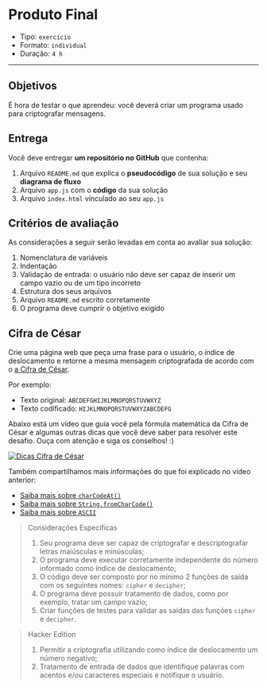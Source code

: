 # Produto Final

* Tipo: `exercício`
* Formato: `individual`
* Duração: `4 h`

***

## Objetivos

É hora de testar o que aprendeu: você deverá criar um programa usado para criptografar mensagens.

## Entrega

Você deve entregar **um repositório no GitHub** que contenha:

1. Arquivo `README.md` que explica o **pseudocódigo** de sua solução e seu **diagrama de fluxo**
2. Arquivo `app.js` com o **código** da sua solução
3. Arquivo `index.html` vinculado ao seu `app.js`

## Critérios de avaliação

As considerações a seguir serão levadas em conta ao avaliar sua solução:

1. Nomenclatura de variáveis
2. Indentação
3. Validação de entrada: o usuário não deve ser capaz de inserir um campo vazio ou de um tipo incorreto
4. Estrutura dos seus arquivos
5. Arquivo `README.md` escrito corretamente
6. O programa deve cumprir o objetivo exigido

## Cifra de César

Crie uma página web que peça uma frase para o usuário, o índice de deslocamento e retorne a mesma mensagem criptografada de acordo com o [a Cifra de César](https://pt.wikipedia.org/wiki/Cifra_de_C%C3%A9sar).

Por exemplo:

* Texto original: `ABCDEFGHIJKLMNOPQRSTUVWXYZ`
* Texto codificado: `HIJKLMNOPQRSTUVWXYZABCDEFG`

Abaixo está um vídeo que guia você pela fórmula matemática da Cifra de César e algumas outras dicas que você deve saber para resolver este desafio. Ouça com atenção e siga os conselhos! :\)

[![Dicas Cifra de C&#xE9;sar](https://img.youtube.com/vi/zd8eVrXhs7Y/0.jpg)](https://www.youtube.com/watch?v=zd8eVrXhs7Y)

Também compartilhamos mais informações do que foi explicado no vídeo anterior:

* [Saiba mais sobre `charCodeAt()`](https://developer.mozilla.org/pt-BR/docs/Web/JavaScript/Reference/Global_Objects/String/charCodeAt)
* [Saiba mais sobre `String.fromCharCode()`](https://developer.mozilla.org/pt-BR/docs/Web/JavaScript/Reference/Global_Objects/String/fromCharCode)
* [Saiba mais sobre `ASCII`](http://www.bosontreinamentos.com.br/hardware/tabela-ascii/)

> Considerações Específicas
>
> 1. Seu programa deve ser capaz de criptografar e descriptografar letras
> maiúsculas e minúsculas;
> 2. O programa deve executar corretamente independente do número informado
> como índice de deslocamento;
> 3. O código deve ser composto por no mínimo 2 funções de saída com os 
> seguintes nomes: `cipher` e `decipher`;
> 4. O programa deve possuir tratamento de dados, como por exemplo, tratar um
> campo vazio;
> 5. Criar funções de testes para validar as saídas das funções
> `cipher` e `decipher`.

> Hacker Edition
> 
> 1. Permitir a criptografia utilizando como índice de deslocamento um número
> negativo;
> 2. Tratamento de entrada de dados que identifique palavras com acentos e/ou
> caracteres especiais e notifique o usuário.